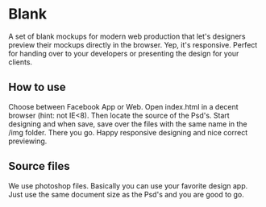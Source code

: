 Blank
=============

A set of blank mockups for modern web production that let's designers preview their mockups directly in the browser. Yep, it's responsive. Perfect for handing over to your developers or presenting the design for your clients.

How to use
-------

Choose between Facebook App or Web. Open index.html in a decent browser (hint: not IE<8). Then locate the source of the Psd's. Start designing and when save, save over the files with the same name in the /img folder. There you go. Happy responsive designing and nice correct previewing.

Source files
-------
We use photoshop files. Basically you can use your favorite design app. Just use the same document size as the Psd's and you are good to go.
